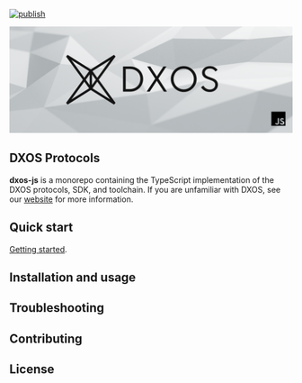 [![publish](https://github.com/dxos/protocols/actions/workflows/publish.yaml/badge.svg)](https://github.com/dxos/protocols/actions/workflows/publish.yaml)

![js-dxos](./docs/images/github-repo-banner.png)

## DXOS Protocols 

**dxos-js** is a  monorepo containing the TypeScript implementation of the DXOS protocols, SDK, and toolchain. 
If you are unfamiliar with DXOS, see our [website](https://dxos.org) for more information.

## Quick start

[Getting started](./docs/content/getting-started.md).

## Installation and usage

## Troubleshooting
## Contributing


## License
